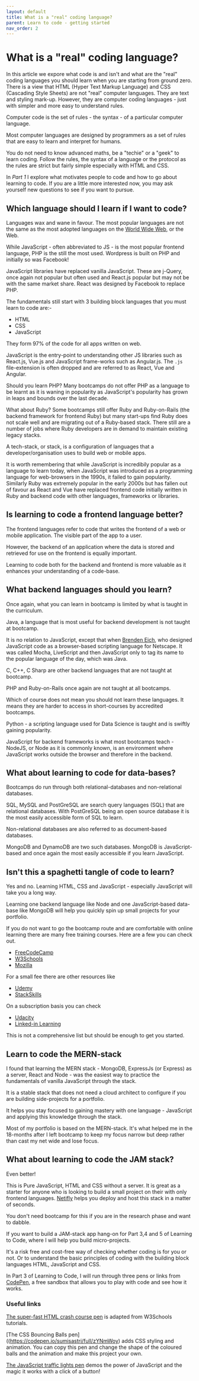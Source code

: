 ```yaml
---
layout: default
title: What is a "real" coding language?
parent: Learn to code - getting started
nav_order: 2
---
```


# What is a "real" coding language?

In this article we expore what code is and isn't and what are the "real" coding languages you should learn when you are starting from ground zero. There is a view that HTML (Hyper Text Markup Language) and CSS (Cascading Style Sheets) are not "real" computer languages. They are text and styling mark-up. However, they are computer coding languages - just with simpler and more easy to understand rules.

Computer code is the set of rules - the syntax - of a particular computer language.

Most computer languages are designed by programmers as a set of rules that are easy to learn and interpret for humans.

You do not need to know advanced maths, be a "techie" or a "geek" to learn coding. Follow the rules, the syntax of a language or the protocol as the rules are strict but fairly simple especially with HTML and CSS.

In _Part 1_ I explore what motivates people to code and how to go about learning to code. If you are a little more interested now, you may ask yourself new questions to see if you want to pursue.

## Which language should I learn if I want to code?

Languages wax and wane in favour. The most popular languages are not the same as the most adopted languages on the [World Wide Web](https://en.wikipedia.org/wiki/World_Wide_Web), or the Web.

While JavaScript - often abbreviated to JS - is the most popular frontend language, PHP is the still the most used. Wordpress is built on PHP and initially so was Facebook!

JavaScript libraries have replaced vanilla JavaScript. These are j-Query, once again not popular but often used and React.js popular but may not be with the same market share. React was designed by Facebook to replace PHP.

The fundamentals still start with 3 building block languages that you must learn to code are:-

- HTML
- CSS
- JavaScript

They form 97% of the code for all apps written on web.

JavaScript is the entry-point to understanding other JS libraries such as React.js, Vue.js and JavaScript frame-works such as Angular.js. The `.js` file-extension is often dropped and are referred to as React, Vue and Angular.

Should you learn PHP? Many bootcamps do not offer PHP as a language to be learnt as it is waning in popularity as JavaScript's popularity has grown in leaps and bounds over the last decade.

What about Ruby? Some bootcamps still offer Ruby and Ruby-on-Rails (the backend framework for frontend Ruby) but many start-ups find Ruby does not scale well and are migrating out of a Ruby-based stack. There still are a number of jobs where Ruby developers are in demand to maintain existing legacy stacks.

A tech-stack, or stack, is a configuration of languages that a developer/organisation uses to build web or mobile apps.

It is worth remembering that while JavaScript is incredibily popular as a language to learn today, when JavaScript was introduced as a programming language for web-browsers in the 1990s, it failed to gain popularity. Similarly Ruby was extremely popular in the early 2000s but has fallen out of favour as React and Vue have replaced frontend code initially written in Ruby and backend code with other languages, frameworks or libraries.

## Is learning to code a frontend language better?

The frontend languages refer to code that writes the frontend of a web or mobile application. The visible part of the app to a user.

However, the backend of an application where the data is stored and retrieved for use on the frontend is equally important.

Learning to code both for the backend and frontend is more valuable as it enhances your understanding of a code-base.

## What backend languages should you learn?

Once again, what you can learn in bootcamp is limited by what is taught in the curriculum.

Java, a language that is most useful for backend development is not taught at bootcamp.

It is no relation to JavaScript, except that when [Brenden Eich](https://en.wikipedia.org/wiki/Brendan_Eich), who designed JavaScript code as a browser-based scripting language for Netscape. It was called Mocha, LiveScript and then JavaScript only to tag its name to the popular language of the day, which was Java.

C, C++, C Sharp are other backend languages that are not taught at bootcamp.

PHP and Ruby-on-Rails once again are not taught at all bootcamps.

Which of course does not mean you should not learn these languages. It means they are harder to access in short-courses by accredited bootcamps.

Python - a scripting language used for Data Science is taught and is swiftly gaining popularity.

JavaScript for backend frameworks is what most bootcamps teach - NodeJS, or Node as it is commonly known, is an environment where JavaScript works outside the browser and therefore in the backend.

## What about learning to code for data-bases?

Bootcamps do run through both relational-databases and non-relational databases.

SQL, MySQL and PostGreSQL are search query languages (SQL) that are relational databases. With PostGreSQL being an open source database it is the most easily accessible form of SQL to learn.

Non-relational databases are also referred to as document-based databases.

MongoDB and DynamoDB are two such databases. MongoDB is JavaScript-based and once again the most easily accessible if you learn JavaScript.

## Isn't this a spaghetti tangle of code to learn?

Yes and no. Learning HTML, CSS and JavaScript - especially JavaScript will take you a long way.

Learning one backend language like Node and one JavaScript-based data-base like MongoDB will help you quickly spin up small projects for your portfolio.

If you do not want to go the bootcamp route and are comfortable with online learning there are many free training courses. Here are a few you can check out.

- [FreeCodeCamp](https://www.freecodecamp.org/)
- [W3Schools](https://www.w3schools.com/html/)
- [Mozilla](https://developer.mozilla.org/en-US/docs/Learn/CSS)

For a small fee there are other resources like

- [Udemy](https://www.udemy.com/)
- [StackSkills](https://stackskills.com/)

On a subscription basis you can check

- [Udacity](https://www.udacity.com/)
- [Linked-in Learning](https://www.linkedin.com/learning/)

This is not a comprehensive list but should be enough to get you started.

## Learn to code the MERN-stack

I found that learning the MERN stack - MongoDB, ExpressJs (or Express) as a server, React and Node - was the easiest way to practice the fundamentals of vanilla JavaScript through the stack.

It is a stable stack that does not need a cloud architect to configure if you are building side-projects for a portfolio.

It helps you stay focused to gaining mastery with one language - JavaScript and applying this knowledge through the stack.

Most of my portfolio is based on the MERN-stack. It's what helped me in the 18-months after I left bootcamp to keep my focus narrow but deep rather than cast my net wide and lose focus.

## What about learning to code the JAM stack?

Even better!

This is Pure JavaScript, HTML and CSS without a server. It is great as a starter for anyone who is looking to build a small project on their with only frontend languages. [Netifly](https://www.netlify.com/) helps you deploy and host this stack in a matter of seconds.

You don't need bootcamp for this if you are in the research phase and want to dabble.

If you want to build a JAM-stack app hang-on for Part 3,4 and 5 of Learning to Code, where I will help you build micro-projects.

It's a risk free and cost-free way of checking whether coding is for you or not. Or to understand the basic principles of coding with the building block languages HTML, JavaScript and CSS.

In Part 3 of Learning to Code, I will run through three pens or links from [CodePen](https://codepen.io/), a free sandbox that allows you to play with code and see how it works.

### Useful links

[The super-fast HTML crash course pen](https://codepen.io/sumisastri/pen/yLgRpZN) is adapted from W3Schools tutorials.

[The CSS Bouncing Balls pen]((https://codepen.io/sumisastri/full/zYNmWoy) adds CSS styling and animation. You can copy this pen and change the shape of the coloured balls and the animation and make this project your own.

[The JavaScript traffic lights pen](https://codepen.io/sumisastri/full/zyzPZm) demos the power of JavaScript and the magic it works with a click of a button!
